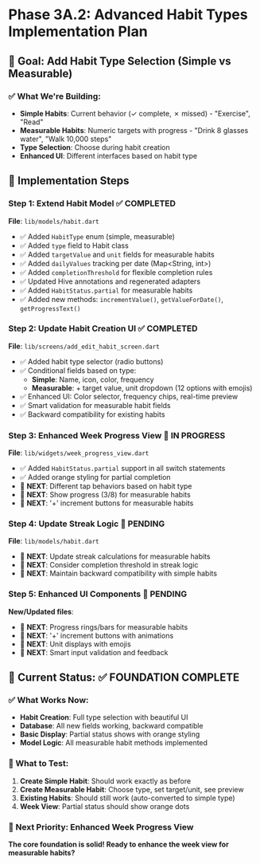 # Phase 3A.2: Advanced Habit Types Implementation Plan

## 🎯 Goal: Add Habit Type Selection (Simple vs Measurable)

### ✅ What We're Building:
- **Simple Habits**: Current behavior (✓ complete, ✗ missed) - "Exercise", "Read"
- **Measurable Habits**: Numeric targets with progress - "Drink 8 glasses water", "Walk 10,000 steps"
- **Type Selection**: Choose during habit creation
- **Enhanced UI**: Different interfaces based on habit type

## 🔧 Implementation Steps

### Step 1: Extend Habit Model ✅ COMPLETED
**File**: `lib/models/habit.dart`
- ✅ Added `HabitType` enum (simple, measurable)
- ✅ Added `type` field to Habit class
- ✅ Added `targetValue` and `unit` fields for measurable habits
- ✅ Added `dailyValues` tracking per date (Map<String, int>)
- ✅ Added `completionThreshold` for flexible completion rules
- ✅ Updated Hive annotations and regenerated adapters
- ✅ Added `HabitStatus.partial` for measurable habits
- ✅ Added new methods: `incrementValue()`, `getValueForDate()`, `getProgressText()`

### Step 2: Update Habit Creation UI ✅ COMPLETED
**File**: `lib/screens/add_edit_habit_screen.dart`
- ✅ Added habit type selector (radio buttons) 
- ✅ Conditional fields based on type:
  - **Simple**: Name, icon, color, frequency
  - **Measurable**: + target value, unit dropdown (12 options with emojis)
- ✅ Enhanced UI: Color selector, frequency chips, real-time preview
- ✅ Smart validation for measurable habit fields
- ✅ Backward compatibility for existing habits

### Step 3: Enhanced Week Progress View 🔄 IN PROGRESS
**File**: `lib/widgets/week_progress_view.dart`
- ✅ Added `HabitStatus.partial` support in all switch statements
- ✅ Added orange styling for partial completion
- 🔄 **NEXT**: Different tap behaviors based on habit type
- 🔄 **NEXT**: Show progress (3/8) for measurable habits  
- 🔄 **NEXT**: '+' increment buttons for measurable habits

### Step 4: Update Streak Logic 🔄 PENDING
**File**: `lib/models/habit.dart`
- 🔄 **NEXT**: Update streak calculations for measurable habits
- 🔄 **NEXT**: Consider completion threshold in streak logic
- 🔄 **NEXT**: Maintain backward compatibility with simple habits

### Step 5: Enhanced UI Components 🔄 PENDING
**New/Updated files**:
- 🔄 **NEXT**: Progress rings/bars for measurable habits
- 🔄 **NEXT**: '+' increment buttons with animations
- 🔄 **NEXT**: Unit displays with emojis
- 🔄 **NEXT**: Smart input validation and feedback

## 📱 Current Status: ✅ FOUNDATION COMPLETE

### ✅ What Works Now:
- **Habit Creation**: Full type selection with beautiful UI
- **Database**: All new fields working, backward compatible
- **Basic Display**: Partial status shows with orange styling
- **Model Logic**: All measurable habit methods implemented

### 🎯 What to Test:
1. **Create Simple Habit**: Should work exactly as before
2. **Create Measurable Habit**: Choose type, set target/unit, see preview
3. **Existing Habits**: Should still work (auto-converted to simple type)
4. **Week View**: Partial status should show orange dots

### 🚀 Next Priority: Enhanced Week Progress View

**The core foundation is solid! Ready to enhance the week view for measurable habits?** 